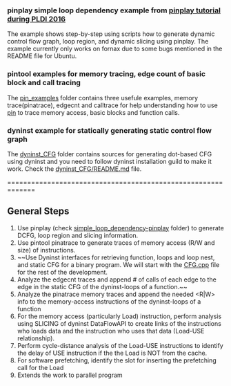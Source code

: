 
### pinplay simple loop dependency example from [pinplay tutorial during PLDI 2016](https://sites.google.com/site/pinplaypldi2016tutorial/)
The example shows step-by-step using scripts how to generate dynamic control flow graph, 
loop region, and dynamic slicing using pinplay. The example currently only works on fornax due to 
some bugs mentioned in the README file for Ubuntu. 

### pintool examples for memory tracing, edge count of basic block and call tracing
The [pin_examples](pin_examples) folder contains three usefule examples, memory trace(pinatrace), 
edgecnt and calltrace for help understanding how to use [pin](http://pintool.org) to trace memory access, 
basic blocks and function calls. 

### dyninst example for statically generating static control flow graph
The [dyninst_CFG](dyninst_CFG) folder contains sources for generating dot-based CFG using dyninst and you need to follow
dyninst installation guild to make it work. Check the [dyninst_CFG/README.md](dyninst_CFG/README.md) file.

=============================================================
## General Steps

1. Use pinplay (check [simple_loop_dependency-pinplay](simple_loop_example-pinplay) folder) to generate 
DCFG, loop region and slicing information. 
1. Use pintool pinatrace to generate traces of memory access (R/W and size) of instructions. 
1. ~~Use Dyninst interfaces for retrieving function, loops and loop nest, and static CFG for a binary program. We will start with the [CFG.cpp](dyninst_CFG/CFG.cpp) file for the rest of the development.  
1. Analyze the edgecnt traces and append # of calls of each edge to the edge in the static CFG of the dyninst-loops of a function.~~
1. Analyze the pinatrace memory traces and append the needed <instr><R|W><MemAddr><value> info to the memory-access instructions of the dyninst-loops of a function
1. For the memory access (particularly Load) instruction, perform analysis using SLICING of dyninst DataFlowAPI to create links of the instructions who loads data and the instruction who uses that data (Load-USE relationship).
1. Perform cycle-distance analysis of the Load-USE instructions to identify the delay of USE instruction if the the Load is NOT from the cache.
1. For software prefetching, identify the slot for inserting the prefetching call for the Load
1. Extends the work to parallel program

